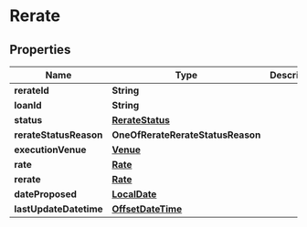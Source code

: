 # Rerate

## Properties
Name | Type | Description | Notes
------------ | ------------- | ------------- | -------------
**rerateId** | **String** |  | 
**loanId** | **String** |  | 
**status** | [**RerateStatus**](RerateStatus.md) |  | 
**rerateStatusReason** | **OneOfRerateRerateStatusReason** |  |  [optional]
**executionVenue** | [**Venue**](Venue.md) |  |  [optional]
**rate** | [**Rate**](Rate.md) |  | 
**rerate** | [**Rate**](Rate.md) |  | 
**dateProposed** | [**LocalDate**](LocalDate.md) |  |  [optional]
**lastUpdateDatetime** | [**OffsetDateTime**](OffsetDateTime.md) |  | 

